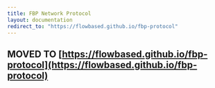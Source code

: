 ```yaml
---
title: FBP Network Protocol
layout: documentation
redirect_to: "https://flowbased.github.io/fbp-protocol"
---
```


## MOVED TO [https://flowbased.github.io/fbp-protocol](https://flowbased.github.io/fbp-protocol)

<link rel="canonical" href="https://flowbased.github.io/fbp-protocol">
<script>
window.location.href = 'https://flowbased.github.io/fbp-protocol';
</script>
